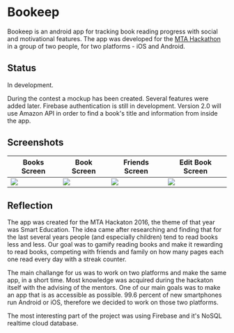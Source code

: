 # Bookeep 

Bookeep is an android app for tracking book reading progress with social and motivational features.
The app was developed for the [MTA Hackathon](http://mtahack.com) in a group of two people, for two platforms - iOS and Android.

## Status

In development.

During the contest a mockup has been created. Several features were added later. Firebase authentication is still in development. Version 2.0 will use Amazon API in order to find a book's title and information from inside the app.

## Screenshots

| Books Screen     |  Book Screen    |  Friends Screen     |   Edit Book Screen   |         
|--------------------|--------------------|---------------------|--------------------|
| ![](https://github.com/talkor/bookeep-android/blob/master/screenshots/screen3.jpg)  |  ![](https://github.com/talkor/bookeep-android/blob/master/screenshots/screen4.jpg) |  ![](https://github.com/talkor/bookeep-android/blob/master/screenshots/screen1.jpg)  |   ![](https://github.com/talkor/bookeep-android/blob/master/screenshots/screen2.jpg)

## Reflection

The app was created for the MTA Hackaton 2016, the theme of that year was Smart Education. The idea came after researching and finding that for the last several years people (and especially children) tend to read books less and less. Our goal was to gamify reading books and make it rewarding to read books, competing with friends and family on how many pages each one read every day with a streak counter.

The main challange for us was to work on two platforms and make the same app, in a short time. Most knowledge was acquired during the hackaton itself with the advising of the mentors. One of our main goals was to make an app that is as accessible as possible. 99.6 percent of new smartphones run Android or iOS, therefore we decided to work on those two platforms.

The most interesting part of the project was using Firebase and it's NoSQL realtime cloud database. 
